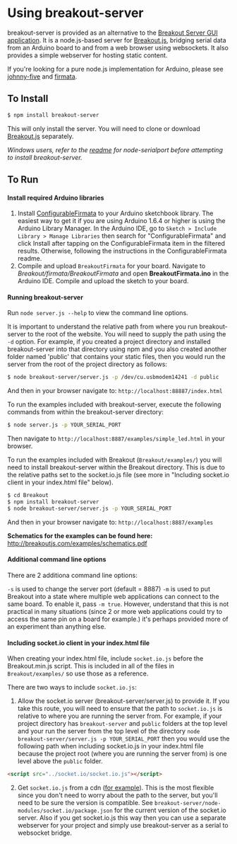 # Using breakout-server

breakout-server is provided as an alternative to the [Breakout Server GUI application](https://github.com/soundanalogous/BreakoutServer). It is a node.js-based server for [Breakout.js](https://github.com/soundanalogous/Breakout), bridging serial data from an Arduino board to and from a web browser using websockets. It also provides a simple webserver for hosting static content.

If you're looking for a pure node.js implementation for Arduino, please see [johnny-five](https://github.com/rwldrn/johnny-five) and [firmata](https://github.com/jgautier/firmata).

## To Install

```bash
$ npm install breakout-server
```

This will only install the server. You will need to clone or download [Breakout.js](https://github.com/soundanalogous/Breakout) separately.

*Windows users, refer to the [readme](https://github.com/voodootikigod/node-serialport/blob/master/README.md) for node-serialport before attempting to install breakout-server.*

## To Run

#### Install required Arduino libraries

1. Install [ConfigurableFirmata](https://github.com/firmata/ConfigurableFirmata) to your Arduino sketchbook library. The easiest way to get it if you are using Arduino 1.6.4 or higher is using the Arduino Library Manager. In the Arduino IDE, go to `Sketch > Include Library > Manage Libraries` then search for "ConfigurableFirmata" and click Install after tapping on the ConfigurableFirmata item in the filtered results. Otherwise, following the instructions in the ConfigurableFirmata readme.
2. Compile and upload `BreakoutFirmata` for your board. Navigate to *Breakout/firmata/BreakoutFirmata* and open **BreakoutFirmata.ino** in the Arduino IDE. Compile and upload the sketch to your board.

#### Running breakout-server

Run `node server.js --help` to view the command line options.

It is important to understand the relative path from where you run breakout-server to the root of the website. You will need to supply the path using the `-d` option. For example, if you created a project directory and installed breakout-server into that directory using npm and you also created another folder named 'public' that contains your static files, then you would run the server from the root of the project directory as follows:

```bash
$ node breakout-server/server.js -p /dev/cu.usbmodem14241 -d public
```
And then in your browser navigate to: `http://localhost:88887/index.html`

To run the examples included with breakout-server, execute the following commands from within the breakout-server directory:

```bash
$ node server.js -p YOUR_SERIAL_PORT
```
Then navigate to `http://localhost:8887/examples/simple_led.html` in your browser.

To run the examples included with Breakout (`Breakout/examples/`) you will need to
install breakout-server within the Breakout directory. This is due to the relative paths set to
the socket.io.js file (see more in "Including socket.io client in your index.html file" below).

```bash
$ cd Breakout
$ npm install breakout-server
$ node breakout-server/server.js -p YOUR_SERIAL_PORT
```
And then in your browser navigate to: `http://localhost:8887/examples`

**Schematics for the examples can be found here:** http://breakoutjs.com/examples/schematics.pdf

#### Additional command line options

There are 2 additiona command line options:

`-s` is used to change the server port (default = 8887)
`-m` is used to put Breakout into a state where multiple web applications can connect to the same
board. To enable it, pass `-m true`. However, understand that this is not practical in many situations (since 2 or more web applications could try to access the same pin on a board for example.) it's perhaps provided more of an experiment than anything else.

#### Including socket.io client in your index.html file

When creating your index.html file, include `socket.io.js` before the Breakout.min.js script. This is included in all of the files in `Breakout/examples/` so use those as a reference.

There are two ways to include `socket.io.js`:

1. Allow the socket.io server (breakout-server/server.js) to provide it. If you take this route, you will need to ensure that the path to `socket.io.js` is relative to where you are running the server from. For example, if your project directory has `breakout-server` and `public` folders at the top level and your run the server from the top level of the directory `node breakout-server/server.js -p YOUR_SERIAL_PORT` then you would use the following path when including socket.io.js in your index.html file because the project root (where you are running the server from) is one level above the `public` folder.

  ```html
  <script src="../socket.io/socket.io.js"></script>
  ```

2. Get `socket.io.js` from a cdn ([for example](https://cdnjs.com/libraries/socket.io#)). This is the most flexible since you don't need to worry about the path to the server, but you'll need to be sure the version is compatible. See `breakout-server/node-modules/socket.io/package.json` for the current version of the socket.io server. Also if you get socket.io.js this way then you can use a separate webserver for your project and simply use breakout-server as a serial to websocket bridge.

